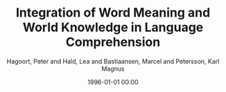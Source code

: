 ---
layout: post
title: Integration of Word Meaning and World Knowledge in Language Comprehension

date: 1996-01-01 00:00
author: Hagoort, Peter and Hald, Lea and Bastiaansen, Marcel and Petersson, Karl Magnus
journal: Science

link: https://doi.org/10.1126/science.1095455

year: 2004
---